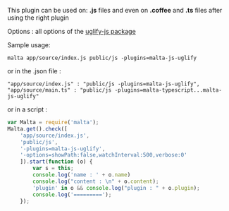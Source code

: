 This plugin can be used on: **.js** files and even on **.coffee** and **.ts** files after using the right plugin  

Options : all options of the [uglify-js package](https://www.npmjs.com/package/uglify-js)  

Sample usage:  
```
malta app/source/index.js public/js -plugins=malta-js-uglify
```
or in the .json file :  
```
"app/source/index.js" : "public/js -plugins=malta-js-uglify",
"app/source/main.ts" : "public/js -plugins=malta-typescript...malta-js-uglify"
```
or in a script :  
``` js
var Malta = require('malta');
Malta.get().check([
    'app/source/index.js',
    'public/js',
    '-plugins=malta-js-uglify',
    '-options=showPath:false,watchInterval:500,verbose:0'
    ]).start(function (o) {
        var s = this;
        console.log('name : ' + o.name)
        console.log("content : \n" + o.content);
        'plugin' in o && console.log("plugin : " + o.plugin);
        console.log('=========');
    });
```